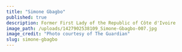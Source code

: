 ```yaml
---
title: "Simone Gbagbo"
published: true
description: Former First Lady of the Republic of Côte d'Ivoire
image_path: /uploads/1427902538109_Simone-Gbagbo-007.jpg
image_credit: "Photo courtesy of The Guardian"
slug: simone-gbagbo
---
```


